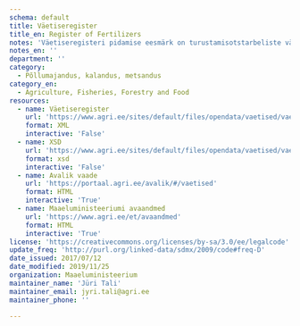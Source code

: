 ```yaml
---
schema: default
title: Väetiseregister
title_en: Register of Fertilizers
notes: 'Väetiseregisteri pidamise eesmärk on turustamisotstarbeliste väetiste ning väetiste käitlejate ja nende tegevusvaldkondade kohta andmete kogumine ja süstematiseerimine, et võimaldada ettevõtjate ja nende majandustegevuse üle arvestuse pidamist ning järelevalve teostamist. Registri vastutav töötleja on Maaeluministeerium ja volitatud töötleja on Põllumajandusamet.'
notes_en: ''
department: ''
category:
  - Põllumajandus, kalandus, metsandus
category_en:
  - Agriculture, Fisheries, Forestry and Food
resources:
  - name: Väetiseregister
    url: 'https://www.agri.ee/sites/default/files/opendata/vaetised/vaetised.xml'
    format: XML
    interactive: 'False'
  - name: XSD
    url: 'https://www.agri.ee/sites/default/files/opendata/vaetised/vaetised.xsd'
    format: xsd
    interactive: 'False'
  - name: Avalik vaade
    url: 'https://portaal.agri.ee/avalik/#/vaetised'
    format: HTML
    interactive: 'True'
  - name: Maaeluministeeriumi avaandmed
    url: 'https://www.agri.ee/et/avaandmed'
    format: HTML
    interactive: 'True'
license: 'https://creativecommons.org/licenses/by-sa/3.0/ee/legalcode'
update_freq: 'http://purl.org/linked-data/sdmx/2009/code#freq-D'
date_issued: 2017/07/12
date_modified: 2019/11/25
organization: Maaeluministeerium
maintainer_name: 'Jüri Tali'
maintainer_email: jyri.tali@agri.ee
maintainer_phone: ''

---
```

